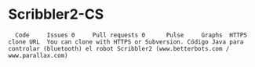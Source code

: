 # Scribbler2-CS
      Code     Issues 0     Pull requests 0      Pulse     Graphs  HTTPS clone URL  You can clone with HTTPS or Subversion. Código Java para controlar (bluetooth) el robot Scribbler2 (www.betterbots.com / www.parallax.com)
